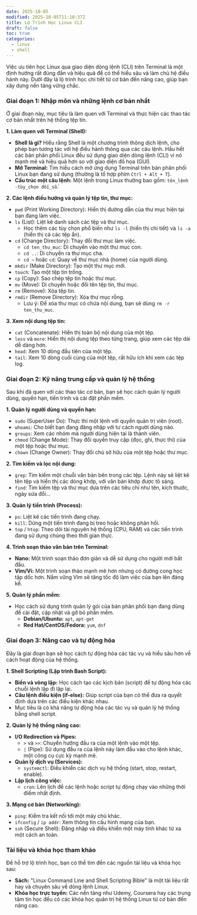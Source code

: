 ```yaml
---
date: 2025-10-05
modified: 2025-10-05T11:10:37Z
title: Lộ Trình Học Linux CLI
draft: false
toc: true
categories:
  - linux
  - shell
---
```


Việc ưu tiên học Linux qua giao diện dòng lệnh (CLI) trên Terminal là một định hướng rất đúng đắn và hiệu quả để có thể hiểu sâu và làm chủ hệ điều hành này. Dưới đây là lộ trình học chi tiết từ cơ bản đến nâng cao, giúp bạn xây dựng nền tảng vững chắc.

### Giai đoạn 1: Nhập môn và những lệnh cơ bản nhất

Ở giai đoạn này, mục tiêu là làm quen với Terminal và thực hiện các thao tác cơ bản nhất trên hệ thống tệp tin.

**1. Làm quen với Terminal (Shell):**
*   **Shell là gì?** Hiểu rằng Shell là một chương trình thông dịch lệnh, cho phép bạn tương tác với hệ điều hành thông qua các câu lệnh. Hầu hết các bản phân phối Linux đều sử dụng giao diện dòng lệnh (CLI) vì nó mạnh mẽ và hiệu quả hơn so với giao diện đồ họa (GUI).
*   **Mở Terminal:** Tìm hiểu cách mở ứng dụng Terminal trên bản phân phối Linux bạn đang sử dụng (thường là tổ hợp phím `Ctrl + Alt + T`).
*   **Cấu trúc một câu lệnh:** Một lệnh trong Linux thường bao gồm: `tên_lệnh -tùy_chọn đối_số`.

**2. Các lệnh điều hướng và quản lý tệp tin, thư mục:**
*   `pwd` (Print Working Directory): Hiển thị đường dẫn của thư mục hiện tại bạn đang làm việc.
*   `ls` (List): Liệt kê danh sách các tệp và thư mục.
    *   Học thêm các tùy chọn phổ biến như `ls -l` (hiển thị chi tiết) và `ls -a` (hiển thị cả các tệp ẩn).
*   `cd` (Change Directory): Thay đổi thư mục làm việc.
    *   `cd ten_thu_muc`: Di chuyển vào một thư mục con.
    *   `cd ..`: Di chuyển ra thư mục cha.
    *   `cd ~` hoặc `cd`: Quay về thư mục nhà (home) của người dùng.
*   `mkdir` (Make Directory): Tạo một thư mục mới.
*   `touch`: Tạo một tệp tin trống.
*   `cp` (Copy): Sao chép tệp tin hoặc thư mục.
*   `mv` (Move): Di chuyển hoặc đổi tên tệp tin, thư mục.
*   `rm` (Remove): Xóa tệp tin.
*   `rmdir` (Remove Directory): Xóa thư mục rỗng.
    *   Lưu ý: Để xóa thư mục có chứa nội dung, bạn sẽ dùng `rm -r ten_thu_muc`.

**3. Xem nội dung tệp tin:**
*   `cat` (Concatenate): Hiển thị toàn bộ nội dung của một tệp.
*   `less` và `more`: Hiển thị nội dung tệp theo từng trang, giúp xem các tệp dài dễ dàng hơn.
*   `head`: Xem 10 dòng đầu tiên của một tệp.
*   `tail`: Xem 10 dòng cuối cùng của một tệp, rất hữu ích khi xem các tệp log.

### Giai đoạn 2: Kỹ năng trung cấp và quản lý hệ thống

Sau khi đã quen với các thao tác cơ bản, bạn sẽ học cách quản lý người dùng, quyền hạn, tiến trình và cài đặt phần mềm.

**1. Quản lý người dùng và quyền hạn:**
*   `sudo` (SuperUser Do): Thực thi một lệnh với quyền quản trị viên (root).
*   `whoami`: Cho biết bạn đang đăng nhập với tư cách người dùng nào.
*   `groups`: Xem các nhóm mà người dùng hiện tại là thành viên.
*   `chmod` (Change Mode): Thay đổi quyền truy cập (đọc, ghi, thực thi) của một tệp hoặc thư mục.
*   `chown` (Change Owner): Thay đổi chủ sở hữu của một tệp hoặc thư mục.

**2. Tìm kiếm và lọc nội dung:**
*   `grep`: Tìm kiếm một chuỗi văn bản bên trong các tệp. Lệnh này sẽ liệt kê tên tệp và hiển thị các dòng khớp, với văn bản khớp được tô sáng.
*   `find`: Tìm kiếm tệp và thư mục dựa trên các tiêu chí như tên, kích thước, ngày sửa đổi...

**3. Quản lý tiến trình (Process):**
*   `ps`: Liệt kê các tiến trình đang chạy.
*   `kill`: Dừng một tiến trình đang bị treo hoặc không phản hồi.
*   `top` / `htop`: Theo dõi tài nguyên hệ thống (CPU, RAM) và các tiến trình đang sử dụng chúng theo thời gian thực.

**4. Trình soạn thảo văn bản trên Terminal:**
*   **Nano:** Một trình soạn thảo đơn giản và dễ sử dụng cho người mới bắt đầu.
*   **Vim/Vi:** Một trình soạn thảo mạnh mẽ hơn nhưng có đường cong học tập dốc hơn. Nắm vững Vim sẽ tăng tốc độ làm việc của bạn lên đáng kể.

**5. Quản lý phần mềm:**
*   Học cách sử dụng trình quản lý gói của bản phân phối bạn đang dùng để cài đặt, cập nhật và gỡ bỏ phần mềm.
    *   **Debian/Ubuntu:** `apt`, `apt-get`
    *   **Red Hat/CentOS/Fedora:** `yum`, `dnf`

### Giai đoạn 3: Nâng cao và tự động hóa

Đây là giai đoạn bạn sẽ học cách tự động hóa các tác vụ và hiểu sâu hơn về cách hoạt động của hệ thống.

**1. Shell Scripting (Lập trình Bash Script):**
*   **Biến và vòng lặp:** Học cách tạo các kịch bản (script) để tự động hóa các chuỗi lệnh lặp đi lặp lại.
*   **Câu lệnh điều kiện (if-else):** Giúp script của bạn có thể đưa ra quyết định dựa trên các điều kiện khác nhau.
*   Mục tiêu là có khả năng tự động hóa các tác vụ và quản lý hệ thống bằng shell script.

**2. Quản lý hệ thống nâng cao:**
*   **I/O Redirection và Pipes:**
    *   `>` và `>>`: Chuyển hướng đầu ra của một lệnh vào một tệp.
    *   `|` (Pipe): Sử dụng đầu ra của lệnh này làm đầu vào cho lệnh khác, một công cụ cực kỳ mạnh mẽ.
*   **Quản lý dịch vụ (Services):**
    *   `systemctl`: Điều khiển các dịch vụ hệ thống (start, stop, restart, enable).
*   **Lập lịch công việc:**
    *   `cron`: Lên lịch để các lệnh hoặc script tự động chạy vào những thời điểm nhất định.

**3. Mạng cơ bản (Networking):**
*   `ping`: Kiểm tra kết nối tới một máy chủ khác.
*   `ifconfig` / `ip addr`: Xem thông tin cấu hình mạng của bạn.
*   `ssh` (Secure Shell): Đăng nhập và điều khiển một máy tính khác từ xa một cách an toàn.

### Tài liệu và khóa học tham khảo

Để hỗ trợ lộ trình học, bạn có thể tìm đến các nguồn tài liệu và khóa học sau:
*   **Sách:** "Linux Command Line and Shell Scripting Bible" là một tài liệu rất hay và chuyên sâu về dòng lệnh Linux.
*   **Khóa học trực tuyến:** Các nền tảng như Udemy, Coursera hay các trung tâm tin học đều có các khóa học quản trị hệ thống Linux từ cơ bản đến nâng cao.

